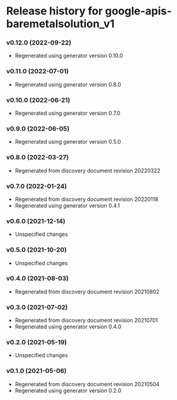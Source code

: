 # Release history for google-apis-baremetalsolution_v1

### v0.12.0 (2022-09-22)

* Regenerated using generator version 0.10.0

### v0.11.0 (2022-07-01)

* Regenerated using generator version 0.8.0

### v0.10.0 (2022-06-21)

* Regenerated using generator version 0.7.0

### v0.9.0 (2022-06-05)

* Regenerated using generator version 0.5.0

### v0.8.0 (2022-03-27)

* Regenerated from discovery document revision 20220322

### v0.7.0 (2022-01-24)

* Regenerated from discovery document revision 20220118
* Regenerated using generator version 0.4.1

### v0.6.0 (2021-12-14)

* Unspecified changes

### v0.5.0 (2021-10-20)

* Unspecified changes

### v0.4.0 (2021-08-03)

* Regenerated from discovery document revision 20210802

### v0.3.0 (2021-07-02)

* Regenerated from discovery document revision 20210701
* Regenerated using generator version 0.4.0

### v0.2.0 (2021-05-19)

* Unspecified changes

### v0.1.0 (2021-05-06)

* Regenerated from discovery document revision 20210504
* Regenerated using generator version 0.2.0

